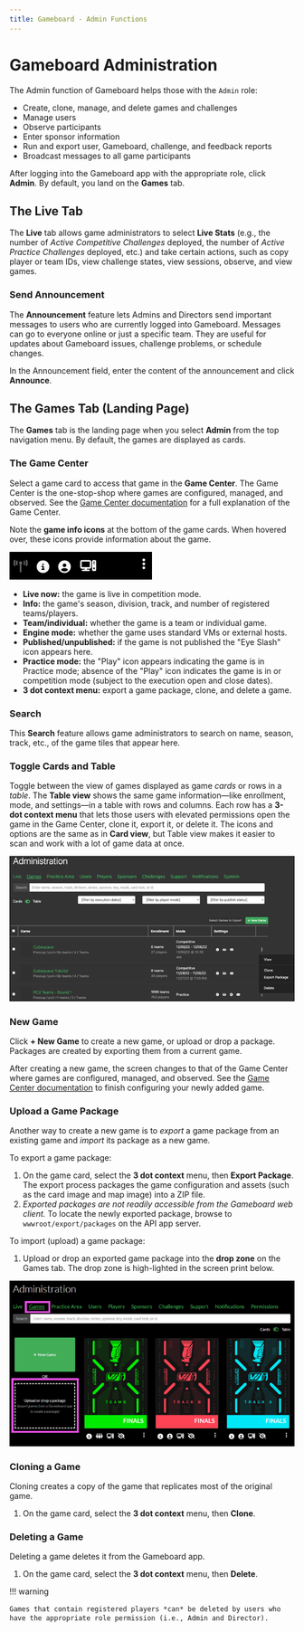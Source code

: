 ```yaml
---
title: Gameboard - Admin Functions
---
```


# Gameboard Administration

The Admin function of Gameboard helps those with the `Admin` role:

- Create, clone, manage, and delete games and challenges
- Manage users
- Observe participants
- Enter sponsor information
- Run and export user, Gameboard, challenge, and feedback reports
- Broadcast messages to all game participants

After logging into the Gameboard app with the appropriate role, click **Admin**. By default, you land on the **Games** tab.

## The Live Tab

The **Live** tab allows game administrators to select **Live Stats** (e.g., the number of *Active Competitive Challenges* deployed, the number of *Active Practice Challenges* deployed, etc.) and take certain actions, such as copy player or team IDs, view challenge states, view sessions, observe, and view games.

### Send Announcement

The **Announcement** feature lets Admins and Directors send important messages to users who are currently logged into Gameboard. Messages can go to everyone online or just a specific team. They are useful for updates about Gameboard issues, challenge problems, or schedule changes.

In the Announcement field, enter the content of the announcement and click **Announce**.

## The Games Tab (Landing Page)

The **Games** tab is the landing page when you select **Admin** from the top navigation menu. By default, the games are displayed as cards.

### The Game Center

Select a game card to access that game in the **Game Center**. The Game Center is the one-stop-shop where games are configured, managed, and observed. See the [Game Center documentation](game-center.md) for a full explanation of the Game Center.

Note the **game info icons** at the bottom of the game cards. When hovered over, these icons provide information about the game.

![game info icons](img/game-info-icons.png)

- **Live now:** the game is live in competition mode.
- **Info:** the game's season, division, track, and number of registered teams/players.
- **Team/individual:** whether the game is a team or individual game.
- **Engine mode:** whether the game uses standard VMs or external hosts.
- **Published/unpublished:** if the game is not published the "Eye Slash" icon appears here.
- **Practice mode:** the "Play" icon appears indicating the game is in Practice mode; absence of the "Play" icon indicates the game is in or competition mode (subject to the execution open and close dates).
- **3 dot context menu:** export a game package, clone, and delete a game.

### Search

This **Search** feature allows game administrators to search on name, season, track, etc., of the game tiles that appear here.

### Toggle Cards and Table

Toggle between the view of games displayed as game *cards* or rows in a *table*. The **Table view** shows the same game information—like enrollment, mode, and settings—in a table with rows and columns. Each row has a **3-dot context menu** that lets those users with elevated permissions open the game in the Game Center, clone it, export it, or delete it. The icons and options are the same as in **Card view**, but Table view makes it easier to scan and work with a lot of game data at once.

![toggle table view](img/new-game-table-view2.png)

### New Game

Click **+ New Game** to create a new game, or upload or drop a package. Packages are created by exporting them from a current game.

After creating a new game, the screen changes to that of the Game Center where games are configured, managed, and observed. See the [Game Center documentation](game-center.md) to finish configuring your newly added game.

### Upload a Game Package

Another way to create a new game is to *export* a game package from an existing game and *import* its package as a new game.

To export a game package:

1. On the game card, select the **3 dot context** menu, then **Export Package**. The export process packages the game configuration and assets (such as the card image and map image) into a ZIP file.
2. *Exported packages are not readily accessible from the Gameboard web client.* To locate the newly exported package, browse to `wwwroot/export/packages` on the API app server.

To import (upload) a game package:

1. Upload or drop an exported game package into the **drop zone** on the Games tab. The drop zone is high-lighted in the screen print below.

![upload a package](img/dropzone.png)

### Cloning a Game

Cloning creates a copy of the game that replicates most of the original game.

1. On the game card, select the **3 dot context** menu, then **Clone**.

### Deleting a Game

Deleting a game deletes it from the Gameboard app.

1. On the game card, select the **3 dot context** menu, then **Delete**.

!!! warning

    Games that contain registered players *can* be deleted by users who have the appropriate role permission (i.e., Admin and Director).
